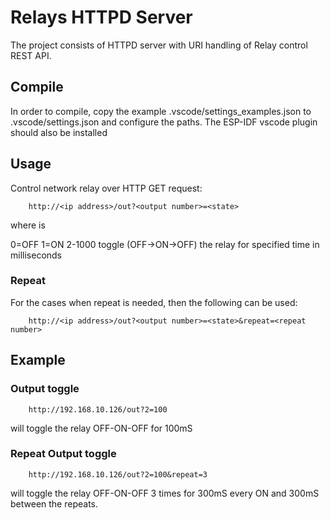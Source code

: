 # Relays HTTPD Server

The project consists of HTTPD server with  URI handling of Relay control REST API.

## Compile

In order to compile, copy the example .vscode/settings_examples.json to .vscode/settings.json and configure the paths.
The ESP-IDF vscode plugin should also be installed

## Usage

Control network relay over HTTP GET request:

```
    http://<ip address>/out?<output number>=<state>
```

where <state> is

0=OFF
1=ON
2-1000 toggle (OFF->ON->OFF) the relay for specified time in milliseconds

### Repeat

For the cases when repeat is needed, then the following can be used:

```
    http://<ip address>/out?<output number>=<state>&repeat=<repeat number>
```



## Example

### Output toggle

```
    http://192.168.10.126/out?2=100
```

will toggle the relay OFF-ON-OFF for 100mS

### Repeat Output toggle


```
    http://192.168.10.126/out?2=100&repeat=3
```

will toggle the relay OFF-ON-OFF 3 times for 300mS every ON and 300mS between the repeats.

